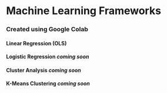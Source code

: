 # Machine Learning Frameworks
### Created using Google Colab

#### Linear Regression (OLS)
#### Logistic Regression *coming soon*
#### Cluster Analysis *coming soon*
#### K-Means Clustering *coming soon*
